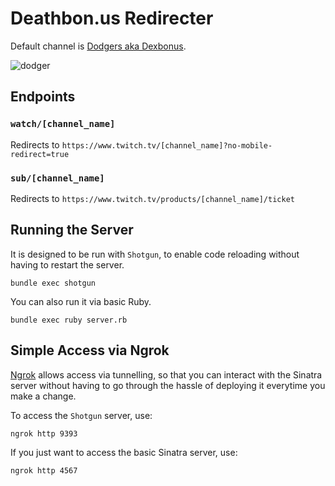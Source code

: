# Deathbon.us Redirecter

Default channel is [Dodgers aka Dexbonus][dodger channel].

![dodger][dodger gif]

## Endpoints

### `watch/[channel_name]`

Redirects to `https://www.twitch.tv/[channel_name]?no-mobile-redirect=true`

### `sub/[channel_name]`

Redirects to `https://www.twitch.tv/products/[channel_name]/ticket`

## Running the Server

It is designed to be run with `Shotgun`, to enable code reloading
without having to restart the server.

```
bundle exec shotgun
```

You can also run it via basic Ruby.

```
bundle exec ruby server.rb
```

## Simple Access via Ngrok

[Ngrok][ngrok] allows access via tunnelling, so that you can interact with the
Sinatra server without having to go through the hassle of deploying it everytime
you make a change.

To access the `Shotgun` server, use:

```
ngrok http 9393
```

If you just want to access the basic Sinatra server, use:

```
ngrok http 4567
```

[dodger channel]: https://www.twitch.tv/dexbonus?no-mobile-redirect=true
[dodger gif]: images/dodger.gif
[ngrok]: https://ngrok.com/

